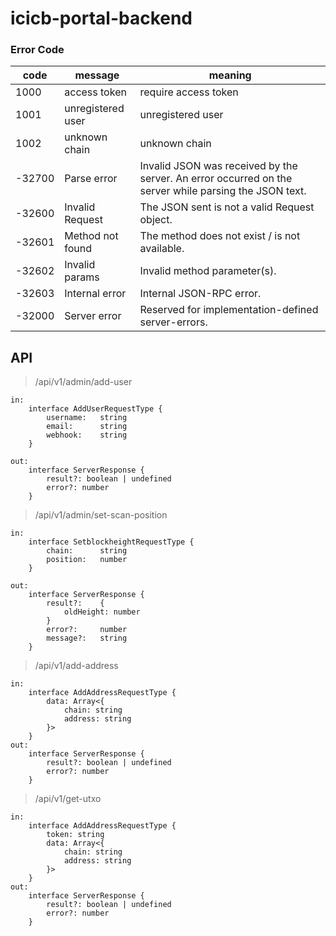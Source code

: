 # icicb-portal-backend

### Error Code
| code | message | meaning |
| --- | --- | --- |
| 1000 | access token | require access token |
| 1001 | unregistered user | unregistered user |
| 1002 | unknown chain | unknown chain |
| -32700 | Parse error | Invalid JSON was received by the server. An error occurred on the server while parsing the JSON text. |
| -32600 | Invalid Request | The JSON sent is not a valid Request object. |
| -32601 | Method not found | The method does not exist / is not available. |
| -32602 | Invalid params | Invalid method parameter(s). |
| -32603 | Internal error | Internal JSON-RPC error. |
| -32000 | Server error | Reserved for implementation-defined server-errors. |

## API
> /api/v1/admin/add-user
```
in: 
	interface AddUserRequestType {
		username: 	string
		email:    	string
		webhook:    string
	}

out: 
	interface ServerResponse {
		result?: boolean | undefined
		error?: number
	}
```

> /api/v1/admin/set-scan-position
```
in: 
	interface SetblockheightRequestType {
		chain:    	string
		position:   number
	}

out: 
	interface ServerResponse {
		result?: 	{
			oldHeight: number
		}
		error?: 	number
		message?: 	string
	}
```

> /api/v1/add-address
```
in: 
	interface AddAddressRequestType {
		data: Array<{
			chain: string
			address: string
		}>
	}
out: 
	interface ServerResponse {
		result?: boolean | undefined
		error?: number
	}
```

> /api/v1/get-utxo
```
in: 
	interface AddAddressRequestType {
		token: string
		data: Array<{
			chain: string
			address: string
		}>
	}
out: 
	interface ServerResponse {
		result?: boolean | undefined
		error?: number
	}
```